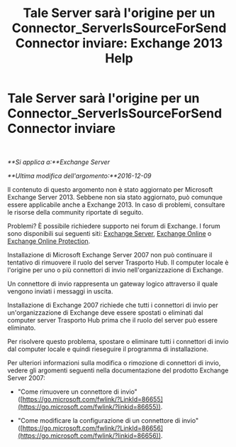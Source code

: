 ﻿---
title: "Tale Server sarà l'origine per un Connector_ServerIsSourceForSendConnector inviare: Exchange 2013 Help"
TOCTitle: Tale Server sarà l'origine per un Connector_ServerIsSourceForSendConnector inviare
ms:assetid: 151c0014-c90c-4c52-8e74-4b3f1bc7aaf1
ms:mtpsurl: https://technet.microsoft.com/it-it/library/ms.exch.setupreadiness.serverissourceforsendconnector(v=EXCHG.150)
ms:contentKeyID: 50480035
ms.date: 05/22/2018
mtps_version: v=EXCHG.150
ms.translationtype: MT
---

# Tale Server sarà l'origine per un Connector\_ServerIsSourceForSendConnector inviare

 

_**Si applica a:**Exchange Server_

_**Ultima modifica dell'argomento:**2016-12-09_

Il contenuto di questo argomento non è stato aggiornato per Microsoft Exchange Server 2013. Sebbene non sia stato aggiornato, può comunque essere applicabile anche a Exchange 2013. In caso di problemi, consultare le risorse della community riportate di seguito.

Problemi? È possibile richiedere supporto nei forum di Exchange. I forum sono disponibili sui seguenti siti: [Exchange Server](https://go.microsoft.com/fwlink/p/?linkid=60612), [Exchange Online](https://go.microsoft.com/fwlink/p/?linkid=267542) o [Exchange Online Protection](https://go.microsoft.com/fwlink/p/?linkid=285351).

Installazione di Microsoft Exchange Server 2007 non può continuare il tentativo di rimuovere il ruolo del server Trasporto Hub. Il computer locale è l'origine per uno o più connettori di invio nell'organizzazione di Exchange.

Un connettore di invio rappresenta un gateway logico attraverso il quale vengono inviati i messaggi in uscita.

Installazione di Exchange 2007 richiede che tutti i connettori di invio per un'organizzazione di Exchange deve essere spostati o eliminati dal computer server Trasporto Hub prima che il ruolo del server può essere eliminato.

Per risolvere questo problema, spostare o eliminare tutti i connettori di invio dal computer locale e quindi rieseguire il programma di installazione.

Per ulteriori informazioni sulla modifica o rimozione di connettori di invio, vedere gli argomenti seguenti nella documentazione del prodotto Exchange Server 2007:

  - "Come rimuovere un connettore di invio" ([https://go.microsoft.com/fwlink/?LinkId=86655](https://go.microsoft.com/fwlink/?linkid=86655)).

  - "Come modificare la configurazione di un connettore di invio" ([https://go.microsoft.com/fwlink/?LinkId=86656](https://go.microsoft.com/fwlink/?linkid=86656)).

